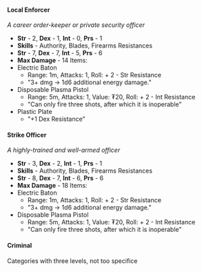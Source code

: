 #### Local Enforcer
*A career order-keeper or private security officer*
- **Str** - 2, **Dex** - 1, **Int** - 0, **Prs** - 1
- **Skills** - Authority, Blades, Firearms
Resistances
- **Str** - 7, **Dex** - 7, **Int** - 5, **Prs** - 6
- **Max Damage** - 14
Items:
- Electric Baton
	- Range: 1m, Attacks: 1, Roll: + 2 - Str Resistance
	- "3+ dmg → 1d6 additional energy damage."
- Disposable Plasma Pistol
	- Range: 5m, Attacks: 1, Value: ₮20, Roll: + 2 - Int Resistance
	- "Can only fire three shots, after which it is inoperable"
- Plastic Plate
	- "+1 Dex Resistance"
#### Strike Officer
*A highly-trained and well-armed officer*
- **Str** - 3, **Dex** - 2, **Int** - 1, **Prs** - 1
- **Skills** - Authority, Blades, Firearms
Resistances
- **Str** - 8, **Dex** - 7, **Int** - 6, **Prs** - 6
- **Max Damage** - 18
Items:
- Electric Baton
	- Range: 1m, Attacks: 1, Roll: + 2 - Str Resistance
	- "3+ dmg → 1d6 additional energy damage."
- Disposable Plasma Pistol
	- Range: 5m, Attacks: 1, Value: ₮20, Roll: + 2 - Int Resistance
	- "Can only fire three shots, after which it is inoperable"
#### Criminal


Categories with three levels, not too specifice